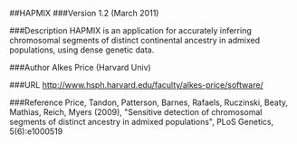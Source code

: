 ##HAPMIX
###Version
1.2 (March 2011)

###Description
HAPMIX is an application for accurately inferring chromosomal segments of distinct continental ancestry in admixed populations, using dense genetic data.

###Author
Alkes Price (Harvard Univ)

###URL
http://www.hsph.harvard.edu/faculty/alkes-price/software/

###Reference
Price, Tandon, Patterson, Barnes, Rafaels, Ruczinski, Beaty, Mathias, Reich, Myers (2009), "Sensitive detection of chromosomal segments of distinct ancestry in admixed populations", PLoS Genetics, 5(6):e1000519


